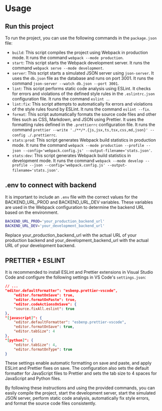 # Usage

## Run this project

To run the project, you can use the following commands in the `package.json` file:

-   `build`: This script compiles the project using Webpack in production mode. It runs the command `webpack --mode production`.
-   `start`: This script starts the Webpack development server. It runs the command `webpack serve --mode development`.
-   `server`: This script starts a simulated JSON server using `json-server`. It uses the `db.json` file as the database and runs on port 3001. It runs the command `json-server --watch db.json --port 3001`.
-   `lint`: This script performs static code analysis using ESLint. It checks for errors and violations of the defined style rules in the `.eslintrc.json` configuration file. It runs the command `eslint .`.
-   `lint:fix`: This script attempts to automatically fix errors and violations of the style rules found by ESLint. It runs the command `eslint --fix`.
-   `format`: This script automatically formats the source code files and other files such as CSS, Markdown, and JSON using Prettier. It uses the formatting rules defined in the `.prettierrc` configuration file. It runs the command `prettier --write './**/*.{js,jsx,ts,tsx,css,md,json}' --config ./.prettierrc`.
-   `stats:prod`: This script generates Webpack build statistics in production mode. It runs the command `webpack --mode production --profile --json --config='webpack.config.js' --output-filename='stats.json'`.
-   `stats:dev`: This script generates Webpack build statistics in development mode. It runs the command `webpack --mode develop --profile --json --config='webpack.config.js' --output-filename='stats.json'`.

## .env to connect with backend

It is important to include an `.env` file with the correct values for the BACKEND_URL_PROD and BACKEND_URL_DEV variables. These variables are used in the Webpack configuration to determine the backend URL based on the environment.

```bash
BACKEND_URL_PROD='your_production_backend_url'
BACKEND_URL_DEV='your_development_backend_url'
```

Replace your_production_backend_url with the actual URL of your production backend and your_development_backend_url with the actual URL of your development backend.

## PRETTIER + ESLINT

It is recommended to install ESLint and Prettier extensions in Visual Studio Code and configure the following settings in VS Code's `settings.json`:

```json
// ...
"editor.defaultFormatter": "esbenp.prettier-vscode",
    "editor.formatOnSave": true,
    "editor.formatOnPaste": true,
    "editor.codeActionsOnSave": {
    "source.fixAll.eslint": true
},
"[javascript]": {
    "editor.defaultFormatter": "esbenp.prettier-vscode",
    "editor.formatOnSave": true,
    "editor.tabSize": 4
},
"[python]": {
    "editor.tabSize": 4,
    "editor.formatOnType": true
}
```

These settings enable automatic formatting on save and paste, and apply ESLint and Prettier fixes on save. The configuration also sets the default formatter for JavaScript files to Prettier and sets the tab size to 4 spaces for JavaScript and Python files.

By following these instructions and using the provided commands, you can easily compile the project, start the development server, start the simulated JSON server, perform static code analysis, automatically fix style errors, and format the source code files consistently.
